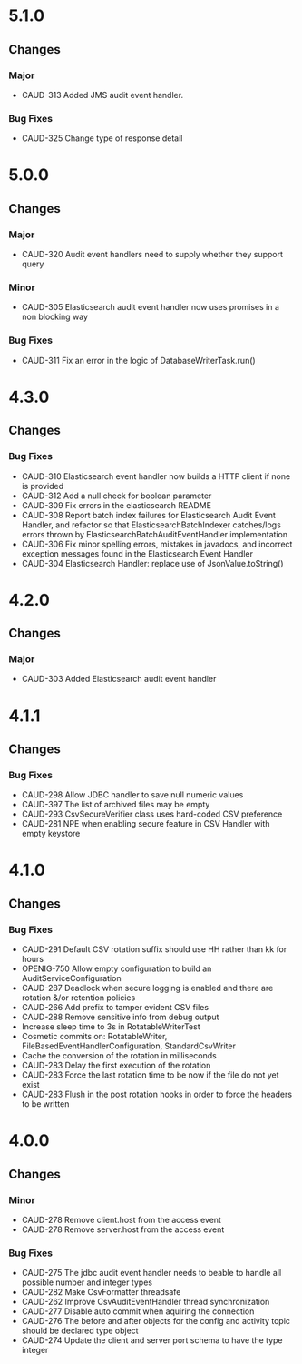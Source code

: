 # 5.1.0

## Changes

### Major
* CAUD-313 Added JMS audit event handler.

### Bug Fixes
* CAUD-325 Change type of response detail

# 5.0.0

## Changes

### Major
* CAUD-320 Audit event handlers need to supply whether they support query

### Minor
* CAUD-305 Elasticsearch audit event handler now uses promises in a non blocking way

### Bug Fixes
* CAUD-311 Fix an error in the logic of DatabaseWriterTask.run()

# 4.3.0

## Changes

### Bug Fixes
* CAUD-310 Elasticsearch event handler now builds a HTTP client if none is provided
* CAUD-312 Add a null check for boolean parameter
* CAUD-309 Fix errors in the elasticsearch README
* CAUD-308 Report batch index failures for Elasticsearch Audit Event Handler,
  and refactor so that ElasticsearchBatchIndexer catches/logs errors thrown by 
  ElasticsearchBatchAuditEventHandler implementation
* CAUD-306 Fix minor spelling errors, mistakes in javadocs, and incorrect exception 
  messages found in the Elasticsearch Event Handler
* CAUD-304 Elasticsearch Handler: replace use of JsonValue.toString()

# 4.2.0

## Changes

### Major
* CAUD-303 Added Elasticsearch audit event handler

# 4.1.1

## Changes

### Bug Fixes
* CAUD-298 Allow JDBC handler to save null numeric values
* CAUD-397 The list of archived files may be empty
* CAUD-293 CsvSecureVerifier class uses hard-coded CSV preference
* CAUD-281 NPE when enabling secure feature in CSV Handler with empty keystore

# 4.1.0

## Changes

### Bug Fixes
* CAUD-291 Default CSV rotation suffix should use HH rather than kk for hours
* OPENIG-750 Allow empty configuration to build an AuditServiceConfiguration
* CAUD-287 Deadlock when secure logging is enabled and there are rotation &/or retention policies
* CAUD-266 Add prefix to tamper evident CSV files
* CAUD-288 Remove sensitive info from debug output
* Increase sleep time to 3s in RotatableWriterTest
* Cosmetic commits on: RotatableWriter, FileBasedEventHandlerConfiguration, StandardCsvWriter
* Cache the conversion of the rotation in milliseconds
* CAUD-283 Delay the first execution of the rotation
* CAUD-283 Force the last rotation time to be now if the file do not yet exist
* CAUD-283 Flush in the post rotation hooks in order to force the headers to be written

# 4.0.0

## Changes

### Minor
* CAUD-278 Remove client.host from the access event
* CAUD-278 Remove server.host from the access event

### Bug Fixes
* CAUD-275 The jdbc audit event handler needs to beable to handle all possible number and integer types
* CAUD-282 Make CsvFormatter threadsafe
* CAUD-262 Improve CsvAuditEventHandler thread synchronization
* CAUD-277 Disable auto commit when aquiring the connection
* CAUD-276 The before and after objects for the config and activity topic should be declared type object
* CAUD-274 Update the client and server port schema to have the type integer